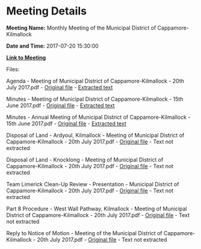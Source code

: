 # Meeting Details

**Meeting Name:** Monthly Meeting of the Municipal District of Cappamore-Kilmallock

**Date and Time:** 2017-07-20 15:30:00

**[Link to Meeting](https://www.limerick.ie/council/whats-on/monthly-meeting-municipal-district-cappamore-kilmallock-2)**

Files: 

Agenda - Meeting of Municipal District of Cappamore-Kilmallock - 20th July 2017.pdf - [Original file](https://www.limerick.ie/sites/default/files/media/documents/2017-07/00%20Agenda%20Meeting%20200717.pdf) - [Extracted text](./Agenda%20-%20Meeting%20of%20Municipal%20District%20of%20Cappamore-Kilmallock%20-%2020th%20July%202017.md)

Minutes - Meeting of Municipal District of Cappamore-Kilmallock - 15th June 2017.pdf - [Original file](https://www.limerick.ie/sites/default/files/media/documents/2017-07/01%20%28i%29%20%20Minutes%20Meeting%20150617.pdf) - [Extracted text](./Minutes%20-%C2%A0Meeting%20of%20Municipal%20District%20of%20Cappamore-Kilmallock%20-%2015th%20June%202017.md)

Minutes - Annual Meeting of Municipal District of Cappamore-Kilmallock - 15th June 2017.pdf - [Original file](https://www.limerick.ie/sites/default/files/media/documents/2017-07/01%20%28ii%29%20Minutes%20Annual%20Meeting%20150617.pdf) - [Extracted text](./Minutes%20-%20Annual%20Meeting%20of%20Municipal%20District%20of%20Cappamore-Kilmallock%20-%2015th%20June%202017.md)

Disposal of Land - Ardyoul, Kilmallock - Meeting of Municipal District of Cappamore-Kilmallock - 20th July 2017.pdf - [Original file](https://www.limerick.ie/sites/default/files/media/documents/2017-07/02%20%28a%29%20Disposal%20of%20Land%20-%20Ardyoul%252c%20Kilmallock.pdf) - Text not extracted

Disposal of Land - Knocklong - Meeting of Municipal District of Cappamore-Kilmallock - 20th July 2017.pdf - [Original file](https://www.limerick.ie/sites/default/files/media/documents/2017-07/02%20%28b%29%20Disposal%20of%20Land%20-%20Knocklong.pdf) - Text not extracted

Team Limerick Clean-Up Review - Presentation - Municipal District of Cappamore-Kilmallock - 20th July 2017.pdf - [Original file](https://www.limerick.ie/sites/default/files/media/documents/2017-08/03%20Team%20Limerick%20Clean-Up%20Review%20-%20Presentation.pdf) - Text not extracted

Part 8 Procedure - West Wall Pathway, Kilmallock - Meeting of Municipal District of Cappamore-Kilmallock - 20th July 2017.pdf - [Original file](https://www.limerick.ie/sites/default/files/media/documents/2017-07/07%20Part%208%20Procedure%20-%20West%20Wall%20Pathway%252c%20Kilmallock.pdf) - Text not extracted

Reply to Notice of Motion - Meeting of the Municipal District of Cappamore-Kilmallock - 20th July 2017.pdf - [Original file](https://www.limerick.ie/sites/default/files/media/documents/2017-08/10%20Reply%20to%20Notice%20of%20Motion%20-%20Councillor%20L.M.%20Sheehy.pdf) - Text not extracted

